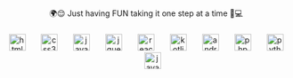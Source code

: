 <p align="center">🌍😌 Just having FUN taking it one step at a time 🚀💻</p>

###

<div align="center">
  <img src="https://skillicons.dev/icons?i=html" height="30" alt="html5 logo"  />
  <img width="20" />
  <img src="https://skillicons.dev/icons?i=css" height="30" alt="css3 logo"  />
  <img width="20" />
  <img src="https://skillicons.dev/icons?i=js" height="30" alt="javascript logo"  />
  <img width="20" />
  <img src="https://skillicons.dev/icons?i=jquery" height="30" alt="jquery logo"  />
  <img width="20" />
  <img src="https://skillicons.dev/icons?i=react" height="30" alt="react logo"  />
  <img width="20" />
  <img src="https://skillicons.dev/icons?i=kotlin" height="30" alt="kotlin logo"  />
  <img width="20" />
  <img src="https://skillicons.dev/icons?i=androidstudio" height="30" alt="androidstudio logo"  />
  <img width="20" />
  <img src="https://skillicons.dev/icons?i=php" height="30" alt="php logo"  />
  <img width="20" />
  <img src="https://skillicons.dev/icons?i=py" height="30" alt="python logo"  />
  <img width="20" />
  <img src="https://skillicons.dev/icons?i=java" height="30" alt="java logo"  />
</div>

###

